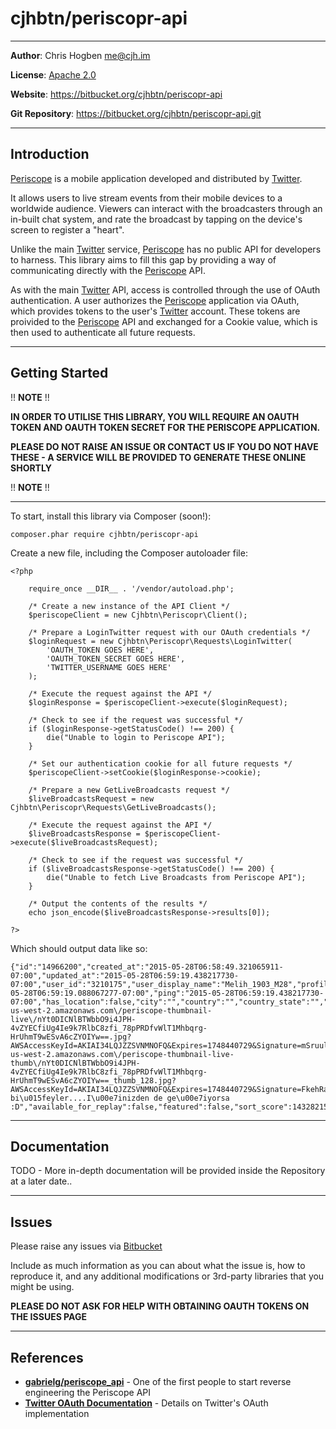 cjhbtn/periscopr-api
=================

----------

**Author**: Chris Hogben <me@cjh.im>

**License**: [Apache 2.0](http://www.apache.org/licenses/LICENSE-2.0)

**Website**: https://bitbucket.org/cjhbtn/periscopr-api

**Git Repository**: https://bitbucket.org/cjhbtn/periscopr-api.git

----------

## Introduction ##

[Periscope](https://periscope.tv) is a mobile application developed and distributed by [Twitter](https://twitter.com).

It allows users to live stream events from their mobile devices to a worldwide audience. Viewers can interact with the
broadcasters through an in-built chat system, and rate the broadcast by tapping on the device's screen to register a "heart".

Unlike the main [Twitter](https://twitter.com) service, [Periscope](https://periscope.tv) has no public API for developers
to harness. This library aims to fill this gap by providing a way of communicating directly with the [Periscope](https://periscope.tv)
API.

As with the main [Twitter](https://twitter.com) API, access is controlled through the use of OAuth authentication. A user authorizes
the [Periscope](https://periscope.tv) application via OAuth, which provides tokens to the user's [Twitter](https://twitter.com) account.
These tokens are proivided to the [Periscope](https://periscope.tv) API and exchanged for a Cookie value, which is then used to authenticate
all future requests.


----------

## Getting Started ##

!! **NOTE** !!

**IN ORDER TO UTILISE THIS LIBRARY, YOU WILL REQUIRE AN OAUTH TOKEN AND OAUTH TOKEN SECRET FOR THE PERISCOPE APPLICATION.**

**PLEASE DO NOT RAISE AN ISSUE OR CONTACT US IF YOU DO NOT HAVE THESE - A SERVICE WILL BE PROVIDED TO GENERATE THESE ONLINE SHORTLY**

!! **NOTE** !!

----------

To start, install this library via Composer (soon!):

    composer.phar require cjhbtn/periscopr-api

Create a new file, including the Composer autoloader file:

    <?php
	    
        require_once __DIR__ . '/vendor/autoload.php';
    
        /* Create a new instance of the API Client */
        $periscopeClient = new Cjhbtn\Periscopr\Client();
    
        /* Prepare a LoginTwitter request with our OAuth credentials */
        $loginRequest = new Cjhbtn\Periscopr\Requests\LoginTwitter(
            'OAUTH_TOKEN GOES HERE',
            'OAUTH_TOKEN_SECRET GOES HERE',
            'TWITTER_USERNAME GOES HERE'
        );
    
        /* Execute the request against the API */
        $loginResponse = $periscopeClient->execute($loginRequest);
    
        /* Check to see if the request was successful */
        if ($loginResponse->getStatusCode() !== 200) {
            die("Unable to login to Periscope API");
        }
    
        /* Set our authentication cookie for all future requests */
        $periscopeClient->setCookie($loginResponse->cookie);
    
        /* Prepare a new GetLiveBroadcasts request */
        $liveBroadcastsRequest = new Cjhbtn\Periscopr\Requests\GetLiveBroadcasts();
    
        /* Execute the request against the API */
        $liveBroadcastsResponse = $periscopeClient->execute($liveBroadcastsRequest);
    
        /* Check to see if the request was successful */
        if ($liveBroadcastsResponse->getStatusCode() !== 200) {
            die("Unable to fetch Live Broadcasts from Periscope API");
        }
    
        /* Output the contents of the results */
        echo json_encode($liveBroadcastsResponse->results[0]);
		
	?>

Which should output data like so:

    {"id":"14966200","created_at":"2015-05-28T06:58:49.321065911-07:00","updated_at":"2015-05-28T06:59:19.438217730-07:00","user_id":"3210175","user_display_name":"Melih_1903_M28","profile_image_url":"http:\/\/pbs.twimg.com\/profile_images\/603844955879137280\/PqDWz5qk_reasonably_small.jpg","state":"RUNNING","is_locked":false,"friend_chat":false,"start":"2015-05-28T06:59:19.088067277-07:00","ping":"2015-05-28T06:59:19.438217730-07:00","has_location":false,"city":"","country":"","country_state":"","iso_code":"DE","ip_lat":0,"ip_lng":0,"width":320,"height":568,"image_url":"https:\/\/s3-us-west-2.amazonaws.com\/periscope-thumbnail-live\/nYt0DICNlBTWbbO9i4JPH-4vZYECfiUg4Ie9k7RlbC8zfi_78pPRDfvWlT1Mhbqrg-HrUhmT9wESvA6cZYOIYw==.jpg?AWSAccessKeyId=AKIAI34LQJZZSVNMNOFQ&Expires=1748440729&Signature=mSruul3wJPUghUfSUqExfmPBb6s%3D","image_url_small":"https:\/\/s3-us-west-2.amazonaws.com\/periscope-thumbnail-live-thumb\/nYt0DICNlBTWbbO9i4JPH-4vZYECfiUg4Ie9k7RlbC8zfi_78pPRDfvWlT1Mhbqrg-HrUhmT9wESvA6cZYOIYw==_thumb_128.jpg?AWSAccessKeyId=AKIAI34LQJZZSVNMNOFQ&Expires=1748440729&Signature=FkehRaNxi9r%2BbosgU7kNfDS5GRM%3D","status":"Yaz\u0131n bi\u015feyler....I\u00e7inizden de ge\u00e7iyorsa :D","available_for_replay":false,"featured":false,"sort_score":1432821559,"is_trusted":false,"class_name":"Broadcast"}

----------

## Documentation ##

TODO - More in-depth documentation will be provided inside the Repository at a later date..

----------

## Issues ##

Please raise any issues via [Bitbucket](https://bitbucket.org/cjhbtn/periscopr-api/issues)

Include as much information as you can about what the issue is, how to reproduce it, and any additional modifications or 3rd-party libraries that you might be using.

**PLEASE DO NOT ASK FOR HELP WITH OBTAINING OAUTH TOKENS ON THE ISSUES PAGE**

----------

## References ##

 - **[gabrielg/periscope_api](https://github.com/gabrielg/periscope_api)** - One of the first people to start reverse engineering the Periscope API
 - **[Twitter OAuth Documentation](https://dev.twitter.com/oauth/overview/introduction)** - Details on Twitter's OAuth implementation
